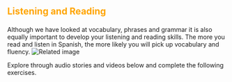 <h2><p style="color:orange;">Listening and Reading</p></h2>
<p></p>
<p></p>
Although we have looked at vocabulary, phrases and grammar it is also equally important to develop your listening and reading skills. The more you read and listen in Spanish, the more likely you will pick up vocabulary and fluency.
<img class="imgLeft"
src="http://catplanet.org/wp-content/uploads/2014/02/Is-silicon-the-same.jpg" 
alt="Related image">
<p></p>
Explore through audio stories and videos below and complete the following exercises.
